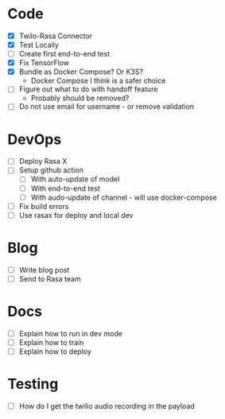 # Code
- [X] Twilo-Rasa Connector
- [X] Test Locally
- [ ] Create first end-to-end test
- [X] Fix TensorFlow
- [X] Bundle as Docker Compose? Or K3S?
  * Docker Compose I think is a safer choice
- [ ] Figure out what to do with handoff feature
  * Probably should be removed?
- [ ] Do not use email for username - or remove validation

# DevOps
- [ ] Deploy Rasa X
- [ ] Setup github action
  - [ ] With auto-update of model
  - [ ] With end-to-end test
  - [ ] With audo-update of channel - will use docker-compose
- [ ] Fix build errors
- [ ] Use rasax for deploy and local dev

# Blog
- [ ] Write blog post
- [ ] Send to Rasa team

# Docs
- [ ] Explain how to run in dev mode
- [ ] Explain how to train
- [ ] Explain how to deploy
# Testing
- [ ] How do I get the twilio audio recording in the payload